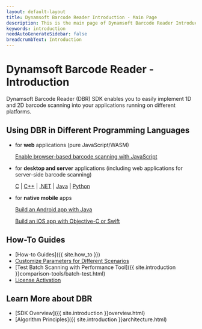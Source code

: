 ```yaml
---
layout: default-layout
title: Dynamsoft Barcode Reader Introduction - Main Page
description: This is the main page of Dynamsoft Barcode Reader Introduction.
keywords: introduction
needAutoGenerateSidebar: false
breadcrumbText: Introduction
---
```


# Dynamsoft Barcode Reader - Introduction

Dynamsoft Barcode Reader (DBR) SDK enables you to easily implement 1D and 2D barcode scanning into your applications running on different platforms. 

## Using DBR in Different Programming Languages

- for **web** applications (pure JavaScript/WASM)

    [Enable browser-based barcode scanning with JavaScript](../programming/javascript/user-guide/)

- for **desktop and server** applications (including web applications for server-side barcode scanning)

    [C](../programming/c/user-guide.md/) \| [C++](../programming/cplusplus/user-guide.md/) \| [.NET](../programming/dotnet/user-guide.md/) \| [Java](../programming/java/user-guide.md/) \| [Python](../programming/python/user-guide.md/)

- for **native mobile** apps

    [Build an Android app with Java](../programming/android/user-guide.md/)

    [Build an iOS app with Objective-C or Swift](../programming/objectivec-swift/user-guide.md/)

## How-To Guides  

- [How-to Guides]({{ site.how_to }})
- [Customize Parameters for Different Scenarios](../parameters/scenario-settings/) 
- [Test Batch Scanning with Performance Tool]({{ site.introduction }}comparison-tools/batch-test.html)
- [License Activation](../license-activation/set-trial-license.md/)

## Learn More about DBR

- [SDK Overview]({{ site.introduction }}overview.html)
- [Algorithm Principles]({{ site.introduction }}architecture.html)







